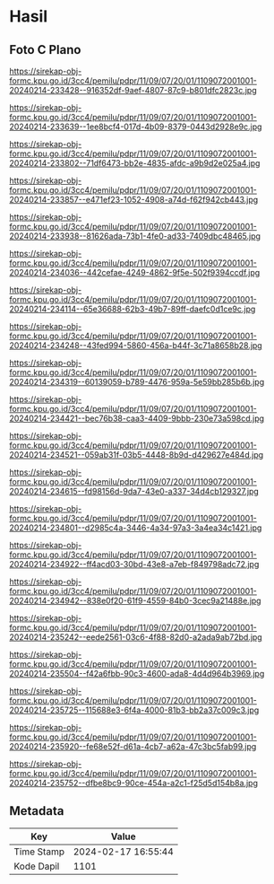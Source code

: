 # Hasil

## Foto C Plano

https://sirekap-obj-formc.kpu.go.id/3cc4/pemilu/pdpr/11/09/07/20/01/1109072001001-20240214-233428--916352df-9aef-4807-87c9-b801dfc2823c.jpg

https://sirekap-obj-formc.kpu.go.id/3cc4/pemilu/pdpr/11/09/07/20/01/1109072001001-20240214-233639--1ee8bcf4-017d-4b09-8379-0443d2928e9c.jpg

https://sirekap-obj-formc.kpu.go.id/3cc4/pemilu/pdpr/11/09/07/20/01/1109072001001-20240214-233802--71df6473-bb2e-4835-afdc-a9b9d2e025a4.jpg

https://sirekap-obj-formc.kpu.go.id/3cc4/pemilu/pdpr/11/09/07/20/01/1109072001001-20240214-233857--e471ef23-1052-4908-a74d-f62f942cb443.jpg

https://sirekap-obj-formc.kpu.go.id/3cc4/pemilu/pdpr/11/09/07/20/01/1109072001001-20240214-233938--81626ada-73b1-4fe0-ad33-7409dbc48465.jpg

https://sirekap-obj-formc.kpu.go.id/3cc4/pemilu/pdpr/11/09/07/20/01/1109072001001-20240214-234036--442cefae-4249-4862-9f5e-502f9394ccdf.jpg

https://sirekap-obj-formc.kpu.go.id/3cc4/pemilu/pdpr/11/09/07/20/01/1109072001001-20240214-234114--65e36688-62b3-49b7-89ff-daefc0d1ce9c.jpg

https://sirekap-obj-formc.kpu.go.id/3cc4/pemilu/pdpr/11/09/07/20/01/1109072001001-20240214-234248--43fed994-5860-456a-b44f-3c71a8658b28.jpg

https://sirekap-obj-formc.kpu.go.id/3cc4/pemilu/pdpr/11/09/07/20/01/1109072001001-20240214-234319--60139059-b789-4476-959a-5e59bb285b6b.jpg

https://sirekap-obj-formc.kpu.go.id/3cc4/pemilu/pdpr/11/09/07/20/01/1109072001001-20240214-234421--bec76b38-caa3-4409-9bbb-230e73a598cd.jpg

https://sirekap-obj-formc.kpu.go.id/3cc4/pemilu/pdpr/11/09/07/20/01/1109072001001-20240214-234521--059ab31f-03b5-4448-8b9d-d429627e484d.jpg

https://sirekap-obj-formc.kpu.go.id/3cc4/pemilu/pdpr/11/09/07/20/01/1109072001001-20240214-234615--fd98156d-9da7-43e0-a337-34d4cb129327.jpg

https://sirekap-obj-formc.kpu.go.id/3cc4/pemilu/pdpr/11/09/07/20/01/1109072001001-20240214-234801--d2985c4a-3446-4a34-97a3-3a4ea34c1421.jpg

https://sirekap-obj-formc.kpu.go.id/3cc4/pemilu/pdpr/11/09/07/20/01/1109072001001-20240214-234922--ff4acd03-30bd-43e8-a7eb-f849798adc72.jpg

https://sirekap-obj-formc.kpu.go.id/3cc4/pemilu/pdpr/11/09/07/20/01/1109072001001-20240214-234942--838e0f20-61f9-4559-84b0-3cec9a21488e.jpg

https://sirekap-obj-formc.kpu.go.id/3cc4/pemilu/pdpr/11/09/07/20/01/1109072001001-20240214-235242--eede2561-03c6-4f88-82d0-a2ada9ab72bd.jpg

https://sirekap-obj-formc.kpu.go.id/3cc4/pemilu/pdpr/11/09/07/20/01/1109072001001-20240214-235504--f42a6fbb-90c3-4600-ada8-4d4d964b3969.jpg

https://sirekap-obj-formc.kpu.go.id/3cc4/pemilu/pdpr/11/09/07/20/01/1109072001001-20240214-235725--115688e3-6f4a-4000-81b3-bb2a37c009c3.jpg

https://sirekap-obj-formc.kpu.go.id/3cc4/pemilu/pdpr/11/09/07/20/01/1109072001001-20240214-235920--fe68e52f-d61a-4cb7-a62a-47c3bc5fab99.jpg

https://sirekap-obj-formc.kpu.go.id/3cc4/pemilu/pdpr/11/09/07/20/01/1109072001001-20240214-235752--dfbe8bc9-90ce-454a-a2c1-f25d5d154b8a.jpg


## Metadata

| Key        | Value               |
| ---------- | ------------------- |
| Time Stamp | 2024-02-17 16:55:44 |
| Kode Dapil | 1101                |



